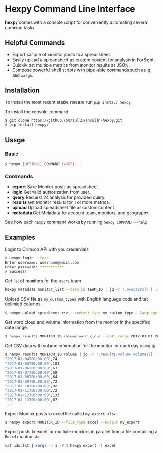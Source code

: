 Hexpy Command Line Interface
=============================

**hexpy** comes with a console script for conveniently automating several common tasks

## Helpful Commands

* Export sample of monitor posts to a spreadsheet.
* Easily upload a spreadsheet as custom content for analysis in ForSight.
* Quickly get multiple metrics from monitor results as JSON. 
* Compose powerful shell scripts with pipe-able commands such as [jq](https://stedolan.github.io/jq/), and `xargs`.


## Installation
To install the most recent stable release run `pip install hexpy`.

To install the console command:
```bash
$ git clone https://github.com/sullivancolin/hexpy.git
$ pip install hexpy/
```

## Usage

### Basic
```bash
$ hexpy [OPTIONS] COMMAND [ARGS]...
```

### Commands
* **export**  Save Monitor posts as spreadsheet.
* **login**   Get valid authorization from user.
* **query**   Request 24 analysis for provided query.
* **results** Get Monitor results for 1 or more metrics.
* **upload**  Upload spreadsheet file as custom content.
* **metadata** Get Metadata for account team, monitors, and geography.

See how each `hexpy` command works by running `hexpy COMMAND --help`

## Examples

Login to Crimson API with you credentials
```bash
$ hexpy login --force
Enter username: username@email.com
Enter password: ***********
✔ Success!
```

Get list of monitors for the users team
```bash
hexpy metadata monitor_list --team_id TEAM_ID | jq -r '.monitors[] | .id'
```

Upload CSV file as `my_custom_types` with English language code and tab delimted columns.
```bash
$ hexpy upload spredsheet.csv --content_type my_custom_type --language en --delimiter '\t'
```

Get word cloud and volume information from the monitor in the specified date range.
```bash
$ hexpy results MONITOR_ID volume word_cloud --date_range 2017-01-01 2017-02-01
```

Get CSV data with volume information for the monitor for each day using [jq](https://stedolan.github.io/jq/)
```bash
$ hexpy results MONITOR_ID volume | jq -r '.results.volume.volumes[] | [.startDate, .numberOfDocuments] | @csv'
"2017-01-04T00:00:00",74
"2017-01-05T00:00:00",101
"2017-01-06T00:00:00",67
"2017-01-07T00:00:00",58
"2017-01-08T00:00:00",64
"2017-01-09T00:00:00",72
"2017-01-10T00:00:00",92
"2017-01-11T00:00:00",72
"2017-01-12T00:00:00",133
"2017-01-13T00:00:00",67
...
```

Export Monitor posts to excel file called `my_export.xlsx`
```bash
$ hexpy export MONITOR_ID --file_type excel --output my_export
```

Export posts to excel for multiple monitors in parallel from a file containing a list of monitor ids
```bash
cat ids.txt | xargs -n 1 -P 4 hexpy export -f excel
```

